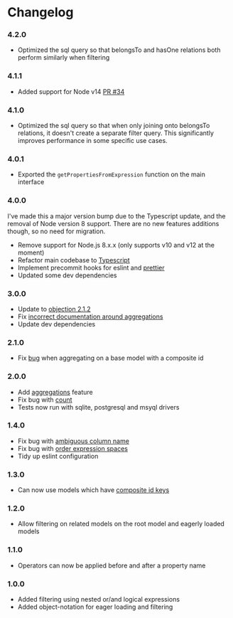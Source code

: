 # Changelog

### 4.2.0

- Optimized the sql query so that belongsTo and hasOne relations both perform similarly when filtering

### 4.1.1

  - Added support for Node v14 [PR #34](https://github.com/tandg-digital/objection-filter/pull/34)

### 4.1.0

- Optimized the sql query so that when only joining onto belongsTo relations, it doesn't create a separate filter query. This significantly improves performance in some specific use cases.

### 4.0.1

- Exported the `getPropertiesFromExpression` function on the main interface

### 4.0.0

I've made this a major version bump due to the Typescript update, and the removal of Node version 8 support. There are no new features additions though, so no need for migration.

- Remove support for Node.js 8.x.x (only supports v10 and v12 at the moment)
- Refactor main codebase to [Typescript](https://www.typescriptlang.org/)
- Implement precommit hooks for eslint and [prettier](https://github.com/prettier/prettier)
- Updated some dev dependencies

### 3.0.0

* Update to [objection 2.1.2](https://github.com/tandg-digital/objection-filter/issues/28)
* Fix [incorrect documentation around aggregations](https://github.com/tandg-digital/objection-filter/issues/25)
* Update dev dependencies

### 2.1.0

* Fix [bug](https://github.com/tandg-digital/objection-filter/issues/14) when aggregating on a base model with a composite id

### 2.0.0

* Add [aggregations](doc/AGGREGATIONS.md) feature
* Fix bug with [count](https://github.com/tandg-digital/objection-filter/pull/13)
* Tests now run with sqlite, postgresql and msyql drivers

### 1.4.0

* Fix bug with [ambiguous column name](https://github.com/tandg-digital/objection-filter/pull/12)
* Fix bug with [order expression spaces](https://github.com/tandg-digital/objection-filter/pull/11)
* Tidy up eslint configuration

### 1.3.0

* Can now use models which have [composite id keys](https://github.com/tandg-digital/objection-filter/pull/10)

### 1.2.0

* Allow filtering on related models on the root model and eagerly loaded models

### 1.1.0

* Operators can now be applied before and after a property name

### 1.0.0

* Added filtering using nested or/and logical expressions
* Added object-notation for eager loading and filtering
